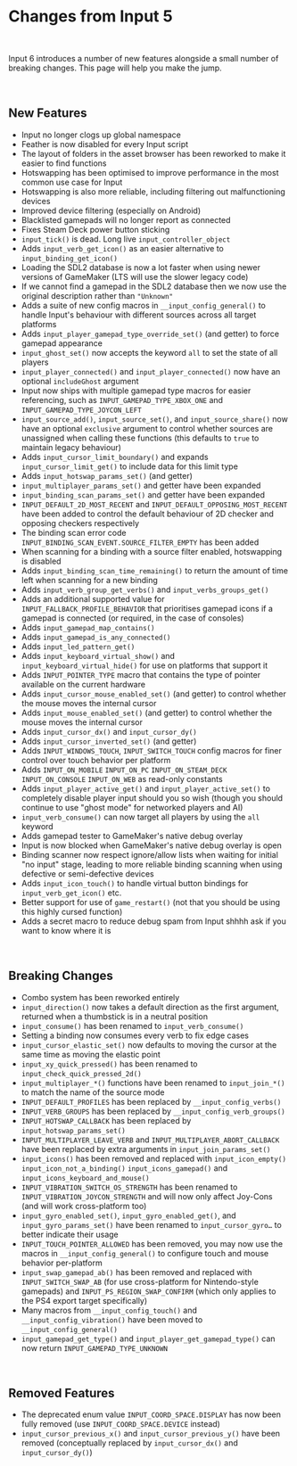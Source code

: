 # Changes from Input 5

&nbsp;

Input 6 introduces a number of new features alongside a small number of breaking changes. This page will help you make the jump.

&nbsp;

## New Features

- Input no longer clogs up global namespace
- Feather is now disabled for every Input script
- The layout of folders in the asset browser has been reworked to make it easier to find functions
- Hotswapping has been optimised to improve performance in the most common use case for Input
- Hotswapping is also more reliable, including filtering out malfunctioning devices
- Improved device filtering (especially on Android)
- Blacklisted gamepads will no longer report as connected
- Fixes Steam Deck power button sticking
- `input_tick()` is dead. Long live `input_controller_object`
- Adds `input_verb_get_icon()` as an easier alternative to `input_binding_get_icon()`
- Loading the SDL2 database is now a lot faster when using newer versions of GameMaker (LTS will use the slower legacy code)
- If we cannot find a gamepad in the SDL2 database then we now use the original description rather than `"Unknown"`
- Adds a suite of new config macros in `__input_config_general()` to handle Input's behaviour with different sources across all target platforms
- Adds `input_player_gamepad_type_override_set()` (and getter) to force gamepad appearance
- `input_ghost_set()` now accepts the keyword `all` to set the state of all players
- `input_player_connected()` and `input_player_connected()` now have an optional `includeGhost` argument
- Input now ships with multiple gamepad type macros for easier referencing, such as `INPUT_GAMEPAD_TYPE_XBOX_ONE` and `INPUT_GAMEPAD_TYPE_JOYCON_LEFT`
- `input_source_add()`, `input_source_set()`, and `input_source_share()` now have an optional `exclusive` argument to control whether sources are unassigned when calling these functions (this defaults to `true` to maintain legacy behaviour)
- Adds `input_cursor_limit_boundary()` and expands `input_cursor_limit_get()` to include data for this limit type
- Adds `input_hotswap_params_set()` (and getter)
- `input_multiplayer_params_set()` and getter have been expanded
- `input_binding_scan_params_set()` and getter have been expanded
- `INPUT_DEFAULT_2D_MOST_RECENT` and `INPUT_DEFAULT_OPPOSING_MOST_RECENT` have been added to control the default behaviour of 2D checker and opposing checkers respectively
- The binding scan error code `INPUT_BINDING_SCAN_EVENT.SOURCE_FILTER_EMPTY` has been added
- When scanning for a binding with a source filter enabled, hotswapping is disabled
- Adds `input_binding_scan_time_remaining()` to return the amount of time left when scanning for a new binding
- Adds `input_verb_group_get_verbs()` and `input_verbs_groups_get()`
- Adds an additional supported value for `INPUT_FALLBACK_PROFILE_BEHAVIOR` that prioritises gamepad icons if a gamepad is connected (or required, in the case of consoles)
- Adds `input_gamepad_map_contains()`
- Adds `input_gamepad_is_any_connected()`
- Adds `input_led_pattern_get()`
- Adds `input_keyboard_virtual_show()` and `input_keyboard_virtual_hide()` for use on platforms that support it
- Adds `INPUT_POINTER_TYPE` macro that contains the type of pointer available on the current hardware
- Adds `input_cursor_mouse_enabled_set()` (and getter) to control whether the mouse moves the internal cursor
- Adds `input_mouse_enabled_set()` (and getter) to control whether the mouse moves the internal cursor
- Adds `input_cursor_dx()` and `input_cursor_dy()`
- Adds `input_cursor_inverted_set()` (and getter)
- Adds `INPUT_WINDOWS_TOUCH`, `INPUT_SWITCH_TOUCH` config macros for finer control over touch behavior per platform
- Adds `INPUT_ON_MOBILE` `INPUT_ON_PC` `INPUT_ON_STEAM_DECK` `INPUT_ON_CONSOLE` `INPUT_ON_WEB` as read-only constants
- Adds `input_player_active_get()` and `input_player_active_set()` to completely disable player input should you so wish (though you should continue to use "ghost mode" for networked players and AI)
- `input_verb_consume()` can now target all players by using the `all` keyword
- Adds gamepad tester to GameMaker's native debug overlay
- Input is now blocked when GameMaker's native debug overlay is open
- Binding scanner now respect ignore/allow lists when waiting for initial "no input" stage, leading to more reliable binding scanning when using defective or semi-defective devices
- Adds `input_icon_touch()` to handle virtual button bindings for `input_verb_get_icon()` etc.
- Better support for use of `game_restart()` (not that you should be using this highly cursed function)
- Adds a secret macro to reduce debug spam from Input shhhh ask if you want to know where it is

&nbsp;

## Breaking Changes

- Combo system has been reworked entirely
- `input_direction()` now takes a default direction as the first argument, returned when a thumbstick is in a neutral position
- `input_consume()` has been renamed to `input_verb_consume()`
- Setting a binding now consumes every verb to fix edge cases
- `input_cursor_elastic_set()` now defaults to moving the cursor at the same time as moving the elastic point
- `input_xy_quick_pressed()` has been renamed to `input_check_quick_pressed_2d()`
- `input_multiplayer_*()` functions have been renamed to `input_join_*()` to match the name of the source mode
- `INPUT_DEFAULT_PROFILES` has been replaced by `__input_config_verbs()`
- `INPUT_VERB_GROUPS` has been replaced by `__input_config_verb_groups()`
- `INPUT_HOTSWAP_CALLBACK` has been replaced by `input_hotswap_params_set()`
- `INPUT_MULTIPLAYER_LEAVE_VERB` and `INPUT_MULTIPLAYER_ABORT_CALLBACK` have been replaced by extra arguments in `input_join_params_set()`
- `input_icons()` has been removed and replaced with `input_icon_empty()` `input_icon_not_a_binding()` `input_icons_gamepad()` and `input_icons_keyboard_and_mouse()`
- `INPUT_VIBRATION_SWITCH_OS_STRENGTH` has been renamed to `INPUT_VIBRATION_JOYCON_STRENGTH` and will now only affect Joy-Cons (and will work cross-platform too)
- `input_gyro_enabled_set()`, `input_gyro_enabled_get()`, and `input_gyro_params_set()` have been renamed to `input_cursor_gyro…` to better indicate their usage
- `INPUT_TOUCH_POINTER_ALLOWED` has been removed, you may now use the macros in `__input_config_general()` to configure touch and mouse behavior per-platform
- `input_swap_gamepad_ab()` has been removed and replaced with `INPUT_SWITCH_SWAP_AB` (for use cross-platform for Nintendo-style gamepads) and `INPUT_PS_REGION_SWAP_CONFIRM` (which only applies to the PS4 export target specifically)
- Many macros from `__input_config_touch()` and `__input_config_vibration()` have been moved to `__input_config_general()`
- `input_gamepad_get_type()` and `input_player_get_gamepad_type()` can now return `INPUT_GAMEPAD_TYPE_UNKNOWN `

&nbsp;

## Removed Features

- The deprecated enum value `INPUT_COORD_SPACE.DISPLAY` has now been fully removed (use `INPUT_COORD_SPACE.DEVICE` instead)
- `input_cursor_previous_x()` and `input_cursor_previous_y()` have been removed (conceptually replaced by `input_cursor_dx()` and `input_cursor_dy()`)
